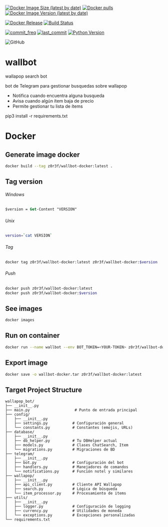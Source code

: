<!-- Docker Badges -->
[![Docker Image Size (latest by date)](https://img.shields.io/docker/image-size/z0r3f/wallbot-docker)](https://hub.docker.com/r/z0r3f/wallbot-docker)
[![Docker pulls](https://img.shields.io/docker/pulls/z0r3f/wallbot-docker?style=flat-square)](https://hub.docker.com/r/z0r3f/wallbot-docker)
[![Docker Image Version (latest by date)](https://img.shields.io/docker/v/z0r3f/wallbot-docker)](https://hub.docker.com/r/z0r3f/wallbot-docker)

<!-- GitHub Actions Badges -->
[![Docker Release](https://github.com/z0r3f/wallbot/actions/workflows/docker-release.yml/badge.svg)](https://github.com/z0r3f/wallbot/actions/workflows/docker-release.yml)
[![Build Status](https://github.com/z0r3f/wallbot/actions/workflows/main.yml/badge.svg)](https://github.com/z0r3f/wallbot/actions/workflows/main.yml)

[//]: # ([![Codecov]&#40;https://codecov.io/gh/z0r3f/wallbot/branch/main/graph/badge.svg&#41;]&#40;https://codecov.io/gh/z0r3f/wallbot&#41;)

<!-- Proyecto y actividad -->
[![commit_freq](https://img.shields.io/github/commit-activity/m/z0r3f/wallbot?style=flat-square)](https://github.com/z0r3f/wallbot/commits)
[![last_commit](https://img.shields.io/github/last-commit/z0r3f/wallbot?style=flat-square)](https://github.com/z0r3f/wallbot/commits)
[![Python Version](https://img.shields.io/pypi/pyversions/wallbot-docker)](https://github.com/z0r3f/wallbot)

<!-- Licencia -->
![GitHub](https://img.shields.io/github/license/z0r3f/wallbot)

# wallbot

wallapop search bot

bot de Telegram para gestionar busquedas sobre wallapop

- Notifica cuando encuentra alguna busqueda
- Avisa cuando algún ítem baja de precio
- Permite gestionar tu lista de ítems

pip3 install -r requirements.txt

# Docker

## Generate image docker

```bash
docker build --tag z0r3f/wallbot-docker:latest .
```

## Tag version

###### Windows

```ps
$version = Get-Content "VERSION"
```

###### Unix

```bash
version=`cat VERSION`
```

###### Tag

```bash
docker tag z0r3f/wallbot-docker:latest z0r3f/wallbot-docker:$version
```

###### Push

```bash
docker push z0r3f/wallbot-docker:latest 
docker push z0r3f/wallbot-docker:$version
```

## See images

```bash
docker images
```

## Run on container

```bash
docker run --name wallbot --env BOT_TOKEN=<YOUR-TOKEN> z0r3f/wallbot-docker:latest
```

## Export image

```bash
docker save -o wallbot-docker.tar z0r3f/wallbot-docker:latest
```

## Target Project Structure

```
wallapop_bot/
├── __init__.py
├── main.py                    # Punto de entrada principal
├── config/
│   ├── __init__.py
│   ├── settings.py           # Configuración general
│   └── constants.py          # Constantes (emojis, URLs)
├── database/
│   ├── __init__.py
│   ├── db_helper.py          # Tu DBHelper actual
│   ├── models.py             # Clases ChatSearch, Item
│   └── migrations.py         # Migraciones de BD
├── telegram/
│   ├── __init__.py
│   ├── bot.py                # Configuración del bot
│   ├── handlers.py           # Manejadores de comandos
│   └── notifications.py      # Función notel y similares
├── wallapop/
│   ├── __init__.py
│   ├── api_client.py         # Cliente API Wallapop
│   ├── search.py             # Lógica de búsqueda
│   └── item_processor.py     # Procesamiento de items
├── utils/
│   ├── __init__.py
│   ├── logger.py             # Configuración de logging
│   ├── currency.py           # Utilidades de moneda
│   └── exceptions.py         # Excepciones personalizadas
└── requirements.txt
```